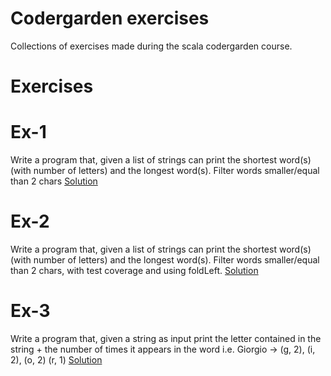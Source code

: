 # Codergarden exercises
Collections of exercises made during the scala codergarden course.

# Exercises

# Ex-1
Write a program that, given a list of strings can print the shortest word(s) (with number of letters) and the longest word(s). Filter words smaller/equal than 2 chars
[Solution](src/main/scala/it/stanislas/courses/codergarden/ex1)

# Ex-2
Write a program that, given a list of strings can print the shortest word(s) (with number of letters) and the longest word(s). Filter words smaller/equal than 2 chars, with test coverage and using foldLeft.
[Solution](src/main/scala/it/stanislas/courses/codergarden/ex2)

# Ex-3
Write a program that, given a string as input
print the letter contained in the string + the number of times it appears in the word
i.e. Giorgio ->
(g, 2), (i, 2), (o, 2) (r, 1)
[Solution](src/main/scala/it/stanislas/courses/codergarden/ex3)